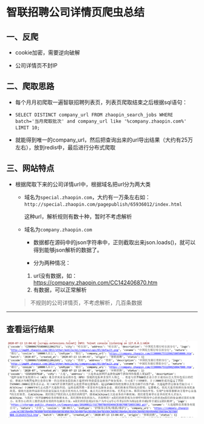 # 智联招聘公司详情页爬虫总结

## 一、反爬
* cookie加密，需要逆向破解

* 公司详情页不封IP
    
## 二、爬取思路
* 每个月月初爬取一遍智联招聘列表页，列表页爬取结束之后根据sql语句：

* `SELECT DISTINCT company_url FROM zhaopin_search_jobs WHERE batch='当月爬取批次' and company_url like '%company.zhaopin.com%' LIMIT 10;`

* 就能得到唯一的company_url，然后把查询出来的url导出结果（大约有25万左右），放到redis中，最后进行分布式爬取
    
## 三、网站特点
* 根据爬取下来的公司详情url中，根据域名把url分为两大类
    * 域名为`special.zhaopin.com`，大约有一万条左右如：`http://special.zhaopin.com/pagepublish/65936012/index.html`
        
        这种url，解析规则有数十种，暂时不考虑解析
    
    * 域名为`company.zhaopin.com`
    
        * 数据都在源码中的json字符串中，正则截取出来json.loads()，就可以得到能够json解析的数据了。
        
        * 分为两种情况：
        
        1. url没有数据，如：https://company.zhaopin.com/CC142406870.htm
        2. 有数据，可以正常解析
    > 不规则的公司详情页，不考虑解析，几百条数据
***

## 查看运行结果
![run_history](zhaopin_company.png)    
